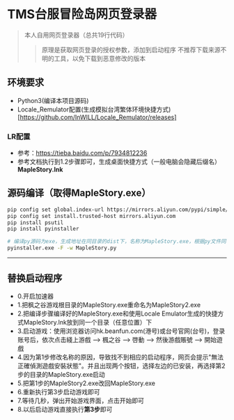 # TMS台服冒险岛网页登录器
> 本人自用网页登录器（总共19行代码）
>> 原理是获取网页登录的授权参数，添加到启动程序
> 不推荐下载来源不明的工具，以免下载到恶意修改的版本

## 环境要求
- Python3(编译本项目源码)
- Locale_Remulator配置(生成模拟台湾繁体环境快捷方式)[https://github.com/InWILL/Locale_Remulator/releases]

### LR配置
- 参考：https://tieba.baidu.com/p/7934812236
- 参考文档执行到1.2步骤即可，生成桌面快捷方式（一般电脑会隐藏后缀名）**MapleStory.lnk**


## 源码编译（取得MapleStory.exe）
```bash
pip config set global.index-url https://mirrors.aliyun.com/pypi/simple/
pip config set install.trusted-host mirrors.aliyun.com
pip install psutil
pip install pyinstaller

# 编译py源码为exe，生成地址在同目录的dist下，名称为MapleStory.exe，根据py文件同名生成，如果名称不对则自行重命名即可
pyinstaller.exe -F -w MapleStory.py
```
---
## 替换启动程序
- 0.开启加速器
- 1.把枫之谷游戏根目录的MapleStory.exe重命名为MapleStory2.exe
- 2.把编译步骤编译好的MapleStory.exe和使用Locale Emulator生成的快捷方式MapleStory.lnk放到同一个目录（任意位置）下
- 3.启动游戏：使用浏览器访问hk.beanfun.com(港号)或台号官网(台号)，登录账号后，依次点击綫上游戲 --> 楓之谷 --> 啓動 --> 然後游戲賬號 --> 開始遊戲
- 4.因为第1步修改名称的原因，导致找不到相应的启动程序，网页会提示"無法正確偵測遊戲安裝狀態"。并且出现两个按钮，选择左边的已安装，再选择第2步的目录的MapleStory.exe启动
- 5.把第1步的MapleStory2.exe改回MapleStory.exe
- 6.重新执行第3步启动游戏即可
- 7.等待几秒，弹出开始游戏界面，点击开始即可
- 8.以后启动游戏直接执行**第3步**即可

